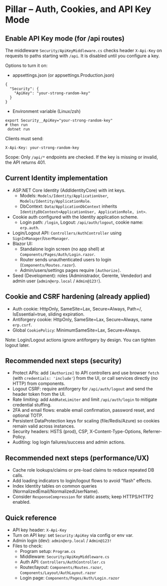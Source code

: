 # Pillar – Auth, Cookies, and API Key Mode

## Enable API Key mode (for /api routes)
The middleware `Security/ApiKeyMiddleware.cs` checks header `X-Api-Key` on requests to paths starting with `/api`.
It is disabled until you configure a key.

Options to turn it on:

- appsettings.json (or appsettings.Production.json)

```
{
  "Security": {
    "ApiKey": "your-strong-random-key"
  }
}
```

- Environment variable (Linux/zsh)

```
export Security__ApiKey="your-strong-random-key"
# then run
 dotnet run
```

Clients must send:

```
X-Api-Key: your-strong-random-key
```

Scope: Only `/api/*` endpoints are checked. If the key is missing or invalid, the API returns 401.

## Current Identity implementation
- ASP.NET Core Identity (AddIdentityCore) with int keys.
  - Models: `Models/Identity/ApplicationUser`, `Models/Identity/ApplicationRole`.
  - DbContext: `Data/ApplicationDbContext` inherits `IdentityDbContext<ApplicationUser, ApplicationRole, int>`.
- Cookie auth configured with the Identity application scheme.
  - Login path: `/login`, Logout: `/api/auth/logout`, cookie name: `erp.auth`.
- Login/Logout API: `Controllers/AuthController` using `SignInManager`/`UserManager`.
- Blazor UI:
  - Standalone login screen (no app shell) at `Components/Pages/Auth/Login.razor`.
  - Router sends unauthenticated users to login (`Components/Routes.razor`).
  - Admin/users/settings pages require `[Authorize]`.
- Seed (Development): roles (Administrador, Gerente, Vendedor) and admin user (`admin@erp.local` / `Admin@123!`).

## Cookie and CSRF hardening (already applied)
- Auth cookie: HttpOnly, SameSite=Lax, Secure=Always, Path=/, IsEssential=true, sliding expiration.
- Antiforgery cookie: HttpOnly, SameSite=Lax, Secure=Always, name `erp.csrf`.
- Global `CookiePolicy`: MinimumSameSite=Lax, Secure=Always.

Note: Login/Logout actions ignore antiforgery by design. You can tighten logout later.

## Recommended next steps (security)
- Protect APIs: add `[Authorize]` to API controllers and use browser `fetch` (with `credentials: 'include'`) from the UI, or call services directly (no HTTP) from components.
- Logout CSRF: require antiforgery for `/api/auth/logout` and send the header token from the UI.
- Rate limiting: add `AddRateLimiter` and limit `/api/auth/login` to mitigate credential stuffing.
- 2FA and email flows: enable email confirmation, password reset, and optional TOTP.
- Persistent DataProtection keys for scaling (file/Redis/Azure) so cookies remain valid across instances.
- Security headers: HSTS (prod), CSP, X-Content-Type-Options, Referrer-Policy.
- Auditing: log login failures/success and admin actions.

## Recommended next steps (performance/UX)
- Cache role lookups/claims or pre-load claims to reduce repeated DB calls.
- Add loading indicators to login/logout flows to avoid “flash” effects.
- Index Identity tables on common queries (NormalizedEmail/NormalizedUserName).
- Consider `ResponseCompression` for static assets; keep HTTPS/HTTP2 enabled.

## Quick reference
- API key header: `X-Api-Key`
- Turn on API key: set `Security:ApiKey` via config or env var.
- Admin login (dev): `admin@erp.local` / `Admin@123!`
- Files to check:
  - Program setup: `Program.cs`
  - Middleware: `Security/ApiKeyMiddleware.cs`
  - Auth API: `Controllers/AuthController.cs`
  - Router/layout: `Components/Routes.razor`, `Components/Layout/AuthLayout.razor`
  - Login page: `Components/Pages/Auth/Login.razor`

